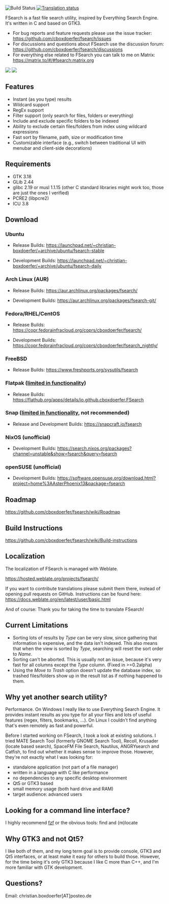 ![Build Status](https://github.com/cboxdoerfer/fsearch/actions/workflows/build_test.yml/badge.svg)
[![Translation status](https://hosted.weblate.org/widgets/fsearch/-/svg-badge.svg)](https://hosted.weblate.org/engage/fsearch/?utm_source=widget)


FSearch is a fast file search utility, inspired by Everything Search Engine. It's written in C and based on GTK3.

* For bug reports and feature requests please use the issue tracker: <https://github.com/cboxdoerfer/fsearch/issues>
* For discussions and questions about FSearch use the discussion forum: <https://github.com/cboxdoerfer/fsearch/discussions>
* For everything else related to FSearch you can talk to me on Matrix: <https://matrix.to/#/#fsearch:matrix.org>

![](https://raw.githubusercontent.com/cboxdoerfer/fsearch/master/data/screenshots/02-main_window_menubar.png)
![](https://raw.githubusercontent.com/cboxdoerfer/fsearch/master/data/screenshots/01-main_window_headerbar.png)


## Features
- Instant (as you type) results
- Wildcard support
- RegEx support
- Filter support (only search for files, folders or everything)
- Include and exclude specific folders to be indexed
- Ability to exclude certain files/folders from index using wildcard expressions
- Fast sort by filename, path, size or modification time
- Customizable interface (e.g., switch between traditional UI with menubar and client-side decorations)

## Requirements

- GTK 3.18
- GLib 2.44
- glibc 2.19 or musl 1.1.15 (other C standard libraries might work too, those are just the ones I verified)
- PCRE2 (libpcre2)
- ICU 3.8

## Download

### Ubuntu

* Release Builds:
  <https://launchpad.net/~christian-boxdoerfer/+archive/ubuntu/fsearch-stable>

* Development Builds:
  <https://launchpad.net/~christian-boxdoerfer/+archive/ubuntu/fsearch-daily>

### Arch Linux (AUR)

* Release Builds:
  <https://aur.archlinux.org/packages/fsearch/>

* Development Builds:
  <https://aur.archlinux.org/packages/fsearch-git/>

### Fedora/RHEL/CentOS

* Release Builds:
  <https://copr.fedorainfracloud.org/coprs/cboxdoerfer/fsearch/>

* Development Builds:
  <https://copr.fedorainfracloud.org/coprs/cboxdoerfer/fsearch_nightly/>
  
### FreeBSD

* Release Builds:
  <https://www.freshports.org/sysutils/fsearch>
  
### Flatpak ([limited in functionality](https://github.com/cboxdoerfer/fsearch/wiki/Flatpak-and-Snap-version-limitations))

* Release Builds:
  <https://flathub.org/apps/details/io.github.cboxdoerfer.FSearch>
  
### Snap ([limited in functionality](https://github.com/cboxdoerfer/fsearch/wiki/Flatpak-and-Snap-version-limitations), not recommended)
* Release and Development Builds: <https://snapcraft.io/fsearch>
  

### NixOS (unofficial)

* Development Builds: <https://search.nixos.org/packages?channel=unstable&show=fsearch&query=fsearch>

### openSUSE (unofficial)

* Development Builds: <https://software.opensuse.org/download.html?project=home%3AAsterPhoenix13&package=fsearch>

## Roadmap

<https://github.com/cboxdoerfer/fsearch/wiki/Roadmap>

## Build Instructions

<https://github.com/cboxdoerfer/fsearch/wiki/Build-instructions>

## Localization

The localization of FSearch is managed with Weblate.

<https://hosted.weblate.org/projects/fsearch/>

If you want to contribute translations please submit them there, instead of opening pull requests on GitHub. Instructions
can be found here:
<https://docs.weblate.org/en/latest/user/basic.html>

And of course: Thank you for taking the time to translate FSearch!

## Current Limitations

* Sorting lots of results by *Type* can be very slow, since gathering that information is expensive, and the data isn't
  indexed. This also means that when the view is sorted by *Type*, searching will reset the sort order to *Name*.
* Sorting can't be aborted. This is usually not an issue, because it's very fast for all columns except the *Type*
  column. (Fixed in >=0.2alpha)
* Using the *Move to Trash* option doesn't update the database index, so trashed files/folders show up in the result
  list as if nothing happened to them.

## Why yet another search utility?

Performance. On Windows I really like to use Everything Search Engine. It provides instant results as you type for all
your files and lots of useful features (regex, filters, bookmarks, ...). On Linux I couldn't find anything that's even
remotely as fast and powerful.

Before I started working on FSearch, I took a look at existing solutions. I tried MATE Search Tool (formerly GNOME
Search Tool), Recoll, Krusader (locate based search), SpaceFM File Search, Nautilus, ANGRYsearch and Catfish, to find
out whether it makes sense to improve those. However, they're not exactly what I was looking for:
- standalone application (not part of a file manager)
- written in a language with C like performance
- no dependencies to any specific desktop environment
- Qt5 or GTK3 based
- small memory usage (both hard drive and RAM)
- target audience: advanced users

## Looking for a command line interface?
I highly recommend [fzf](https://github.com/junegunn/fzf) or the obvious tools: find and (m)locate

## Why GTK3 and not Qt5?

I like both of them, and my long term goal is to provide console, GTK3 and Qt5 interfaces, or at least make it easy for
others to build those. However, for the time being it's only GTK3 because I like C more than C++, and I'm more familiar
with GTK development.

## Questions?

Email: christian.boxdoerfer[AT]posteo.de
